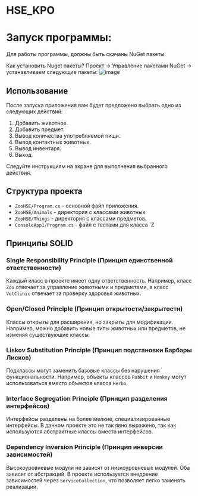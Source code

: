 # HSE_KPO

# Запуск программы:
Для работы программы, должны быть скачаны NuGet пакеты:


Как установить Nuget пакеты?
Проект -> Управление пакетами NuGet -> устанавливаем следующие пакеты:
![image](https://github.com/user-attachments/assets/f05ece0e-f55d-4491-a185-127cfecb3712)

## Использование

После запуска приложения вам будет предложено выбрать одно из следующих действий:

1. Добавить животное.
2. Добавить предмет.
3. Вывод количества употребляемой пищи.
4. Вывод контактных животных.
5. Вывод инвентаря.
6. Выход.

Следуйте инструкциям на экране для выполнения выбранного действия.

## Структура проекта

- `ZooHSE/Program.cs` - основной файл приложения.
- `ZooHSE/Animals` - директория с классами животных.
- `ZooHSE/Things` - директория с классами предметов.
- `ConsoleApp1/Program.cs` - файл с тестами для класса `Z


## Принципы SOLID

### Single Responsibility Principle (Принцип единственной ответственности)
Каждый класс в проекте имеет одну ответственность. Например, класс `Zoo` отвечает за управление животными и предметами, а класс `VetClinic` отвечает за проверку здоровья животных.

### Open/Closed Principle (Принцип открытости/закрытости)
Классы открыты для расширения, но закрыты для модификации. Например, можно добавить новые типы животных или предметов, не изменяя существующие классы.

### Liskov Substitution Principle (Принцип подстановки Барбары Лисков)
Подклассы могут заменить базовые классы без нарушения функциональности. Например, объекты классов `Rabbit` и `Monkey` могут использоваться вместо объектов класса `Herbo`.

### Interface Segregation Principle (Принцип разделения интерфейсов)
Интерфейсы разделены на более мелкие, специализированные интерфейсы. В данном проекте это не так явно выражено, так как используются абстрактные классы вместо интерфейсов.

### Dependency Inversion Principle (Принцип инверсии зависимостей)
Высокоуровневые модули не зависят от низкоуровневых модулей. Оба зависят от абстракций. В проекте используется внедрение зависимостей через `ServiceCollection`, что позволяет легко заменять реализации.
